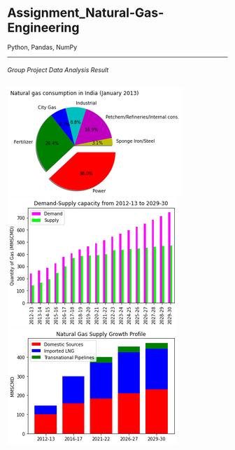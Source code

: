 # Assignment_Natural-Gas-Engineering
Python, Pandas, NumPy
<br><hr>
<h6>Group Project Data Analysis Result</h6>
<div><img src="img/consumption.png"></div>
<div><img src="img/demandSupply.png"></div>
<div><img src="img/supply.png"></div>
